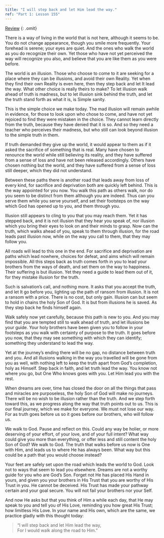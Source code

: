 ```yaml
---
title: "I will step back and let Him lead the way."
ref: "Part 1: Lesson 155"
---
```


<a class="hide-review" href="/acim/workbook/l173/#l155">Review</a>
{: .omit}

There is a way of living in the world that is not here, although it
seems to be. You do not change appearance, though you smile more
frequently. Your forehead is serene; your eyes are quiet. And the ones
who walk the world as you do recognize their own. Yet those who have not
yet perceived the way will recognize you also, and believe that you are
like them as you were before.

The world is an illusion. Those who choose to come to it are seeking for
a place where they can be illusions, and avoid their own Reality. Yet
when they find their own Reality is even here, then they step back and
let It lead the way. What other choice is really theirs to make? To let
illusion walk ahead of truth is madness, but to let illusion sink behind
the truth, and let the truth stand forth as what it is, is Simple
sanity.

This is the simple choice we make today. The mad illusion will remain
awhile in evidence, for those to look upon who chose to come, and have
not yet rejoiced to find they were mistaken in the choice. They cannot
learn directly from the truth, because they have denied that it is so.
And so they need a teacher who perceives their madness, but who still
can look beyond illusion to the simple truth in them.

If truth demanded they give up the world, it would appear to them as if
it asked the sacrifice of something that is real. Many have chosen to
renounce the world while still believing its reality, and they have
suffered from a sense of loss and have not been released accordingly.
Others have chosen nothing but the world, and they have suffered from a
sense of loss still deeper, which they did not understand.

Between these paths there is another road that leads away from loss of
every kind, for sacrifice and deprivation both are quickly left behind.
This is the way appointed for you now. You walk this path as others walk,
nor do you seem to be distinct from them although you are indeed. Thus
can you serve them while you serve yourself, and set their footsteps on
the way which God has opened up to you, and them through you.

Illusion still appears to cling to you that you may reach them. Yet it
has stepped back, and it is not illusion that they hear you speak of,
nor illusion which you bring their eyes to look on and their minds to
grasp. Now can the truth, which walks ahead of you, speak to them
through illusion, for the road leads past illusion now, while on the way
you call to them, that they may follow you.

All roads will lead to this one in the end. For sacrifice and
deprivation are paths which lead nowhere, choices for defeat, and aims
which will remain impossible. All this steps back as truth comes forth
in you to lead your brothers from the ways of death, and set them on the
way to happiness. Their suffering is but illusion. Yet they need a guide
to lead them out of it, for they mistake illusion for the truth.

Such is salvation’s call, and nothing more. It asks that you accept the
truth, and let It go before you, lighting up the path of ransom from
illusion. It is not a ransom with a price. There is no cost, but only
gain. Illusion can but seem to hold in chains the holy Son of God. It is
but from illusions he is saved. As they step back he finds himself
again.

Walk safely now yet carefully, because this path is new to you. And you
may find that you are tempted still to walk ahead of truth, and let
illusions be your guide. Your holy brothers have been given you to
follow in your footsteps as you walk with certainty of purpose to the
truth. It goes before you now, that they may see something with which
they can identify; something they understand to lead the way.

Yet at the journey’s ending there will be no gap, no distance between
truth and you. And all illusions walking in the way you travelled will
be gone from you as well, with nothing left to keep the truth apart from
God’s completion, holy as Himself. Step back in faith, and let truth
lead the way. You know not where you go, but One Who knows goes with
you. Let Him lead you with the rest.

When dreams are over, time has closed the door on all the things that
pass and miracles are purposeless, the holy Son of God will make no
journeys. There will be no wish to be illusion rather than the truth.
And we step forth toward this, as we progress along the way that truth
points out to us. This is our final journey, which we make for everyone.
We must not lose our way. For as truth goes before us so it goes before
our brothers, who will follow us.

We walk to God. Pause and reflect on this. Could any way be holier, or
more deserving of your effort, of your love, and of your full intent?
What way could give you more than everything, or offer less and still
content the holy Son of God? We walk to God. The truth that walks before
us now is One with Him, and leads us to where He has always been. What
way but this could be a path that you would choose instead?

Your feet are safely set upon the road which leads the world to God.
Look not to ways that seem to lead you elsewhere. Dreams are not a
worthy guide for you who are God’s Son. Forget not He has placed His
Hand in yours, and given you your brothers in His Trust that you are
worthy of His Trust in you. He cannot be deceived. His Trust has made
your pathway certain and your goal secure. You will not fail your
brothers nor your Self.

And now He asks but that you think of Him a while each day, that He may
speak to you and tell you of His Love, reminding you how great His
Trust; how limitless His Love. In your name and His own, which are the
same, we practice gladly with this thought today:

> “I will step back and let Him lead the way,<br/>
> For I would walk along the road to Him.”

